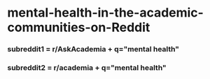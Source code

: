 # mental-health-in-the-academic-communities-on-Reddit
### subreddit1 = r/AskAcademia + q="mental health"
### subreddit2 = r/academia + q="mental health"
